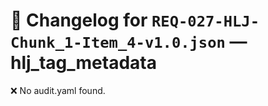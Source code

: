# 📝 Changelog for `REQ-027-HLJ-Chunk_1-Item_4-v1.0.json` — **hlj_tag_metadata**

❌ No audit.yaml found.
